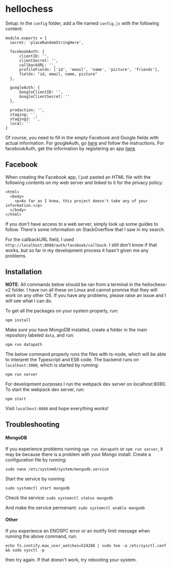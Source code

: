 # hellochess

Setup:
In the `config` folder, add a file named `config.js` with the following content:

    module.exports = {
      secret: 'placeRandomStringHere',

      facebookAuth: {
          clientID: '',
          clientSecret: '',
          callbackURL: '',
          profileFields: ['id', 'email', 'name', 'picture', 'friends'],
          fields: "id, email, name, picture"
      },

      googleAuth: {
          GoogleClientID: '',
          GoogleClientSecret: ''
      },

      production: '',
      staging: '',
      staging2: '',
      local: ''
    }

Of course, you need to fill in the empty Facebook and Google fields with actual
information. For googleAuth, go [here](https://developers.google.com/identity/sign-in/web/devconsole-project)
and follow the instructions. For facebookAuth, get the information by registering an app
[here](https://developers.facebook.com/docs/apps/register).

## Facebook
When creating the Facebook app, I just pasted an HTML file with the following contents
on my web server and linked to it for the privacy policy:

  ```
  <html>
    <body>
      <p>As far as I know, this project doesn't take any of your information.</p>
    </body>
  </html>
  ```

If you don't have access to a web server, simply look up some guides to follow. There's
some information on StackOverflow that I saw in my search.

For the callbackURL field, I used `http://localhost:8080/auth/facebook/callback`. I still
don't know if that works, but so far in my development process it hasn't given me any
problems.

## Installation
**NOTE**: All commands below should be ran from a terminal in the hellochess-v2 folder.
I have run all these on Linux and cannot promise that they will work on any other
OS. If you have any problems, please raise an issue and I will see what I can do.

To get all the packages on your system properly, run:

`npm install`

Make sure you have MongoDB installed, create a folder in the main repository
labeled `data`, and run:

`npm run datapath`

The below command properly runs the files with ts-node, which will be able to interpret
the Typescript and ES6 code. The backend runs on `localhost:3000`, which is started by running:

`npm run server`

For development purposes I run the webpack dev server on localhost:8080.
To start the webpack dev server, run:

`npm start`

Visit `localhost:8080` and hope everything works!

## Troubleshooting
#### MongoDB
If you experience problems running `npm run datapath` or `npm run server`, it may be because there
is a problem with your Mongo install. Create a configuration file by running:

`sudo nano /etc/systemd/system/mongodb.service`

Start the service by running:

`sudo systemctl start mongodb`

Check the service:
`sudo systemctl status mongodb`

And make the service permenant:
`sudo systemctl enable mongodb`

#### Other
If you experience an ENOSPC error or an inotify limit message when running the above command, run:

`echo fs.inotify.max_user_watches=524288 | sudo tee -a /etc/sysctl.conf && sudo sysctl -p`

then try again. If that doesn't work, try rebooting your system.
